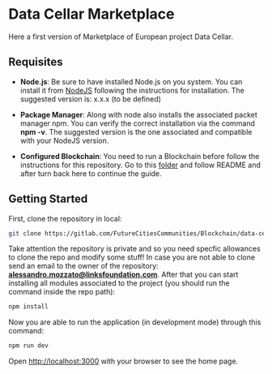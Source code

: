 # Data Cellar Marketplace

Here a first version of Marketplace of European project Data Cellar.

## Requisites

- **Node.js**: Be sure to have installed Node.js on you system. You can install it from [NodeJS](nodejs.org) following the instructions for installation. The suggested version is: x.x.x (to be defined)

- **Package Manager**: Along with node also installs the associated packet manager npm. You can verify the correct installation via the command **npm -v**. The suggested version is the one associated and compatible with your NodeJS version.

- **Configured Blockchain**: You need to run a Blockchain before follow the instructions for this repository. Go to this [folder](https://gitlab.com/data-cellar/smartcontracts) and follow README and after turn back here to continue the guide.

## Getting Started

First, clone the repository in local:

```bash
git clone https://gitlab.com/FutureCitiesCommunities/Blockchain/data-cellar/marketplace.git
```

Take attention the repository is private and so you need specfic allowances to clone the repo and modify some stuff!
In case you are not able to clone send an email to the owner of the repository: **alessandro.mozzato@linksfoundation.com**.
After that you can start installing all modules associated to the project (you should run the command inside the repo path):

```bash
npm install
```

Now you are able to run the application (in development mode) through this command:

```bash
npm run dev
```

Open [http://localhost:3000](http://localhost:3000) with your browser to see the home page.
